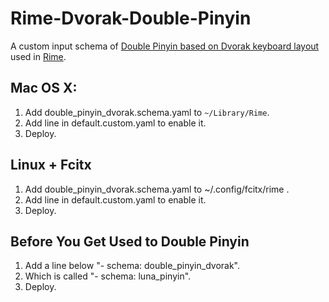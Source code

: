 Rime-Dvorak-Double-Pinyin
=========================

A custom input schema of [Double Pinyin based on Dvorak keyboard layout](http://zhangshenjia.com/event/dvorak-shuangpin/) used in [Rime](https://code.google.com/p/rimeime/).

## Mac OS X:
1. Add double_pinyin_dvorak.schema.yaml to `~/Library/Rime`.
2. Add line in default.custom.yaml to enable it.
3. Deploy.

## Linux + Fcitx
1. Add double_pinyin_dvorak.schema.yaml to ~/.config/fcitx/rime .
2. Add line in default.custom.yaml to enable it.
3. Deploy.

## Before You Get Used to Double Pinyin
1. Add a line below "- schema: double_pinyin_dvorak".
2. Which is called "- schema: luna_pinyin".
3. Deploy.

